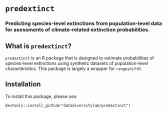 # `predextinct`</a>

### Predicting species-level extinctions from population-level data for asessments of climate-related extinction probabilities.

## What is `predextinct`?

`predextinct` is an R package that is designed to estimate probabilities of species-level extinctions using synthetic datasets of population-level characteristics. This package is largely a wrapper for `rangeshiftR`. 

## Installation

To install this package, please use:

```
devtools::install_github("datadiversitylab/predextinct")
```
